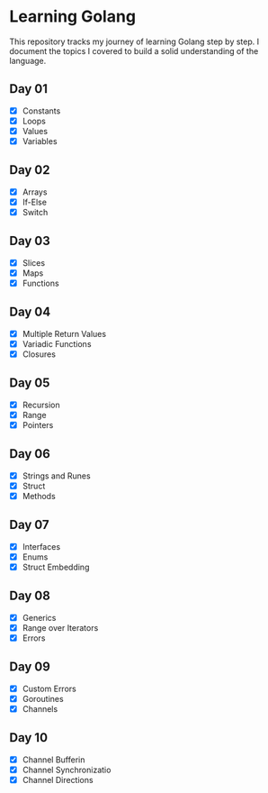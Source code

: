 # Learning Golang

This repository tracks my journey of learning Golang step by step. I document the topics I covered to build a solid understanding of the language.

## Day 01

- [x] Constants
- [x] Loops
- [x] Values
- [x] Variables

## Day 02

- [x] Arrays
- [x] If-Else
- [x] Switch

## Day 03

- [x] Slices
- [x] Maps
- [x] Functions

## Day 04

- [x] Multiple Return Values
- [x] Variadic Functions
- [x] Closures

## Day 05

- [x] Recursion
- [x] Range
- [x] Pointers

## Day 06

- [x] Strings and Runes
- [x] Struct
- [x] Methods

## Day 07

- [x] Interfaces
- [x] Enums
- [x] Struct Embedding

## Day 08

- [x] Generics
- [x] Range over Iterators
- [x] Errors

## Day 09

- [x] Custom Errors
- [x] Goroutines
- [x] Channels

## Day 10

- [x] Channel Bufferin
- [x] Channel Synchronizatio
- [x] Channel Directions
